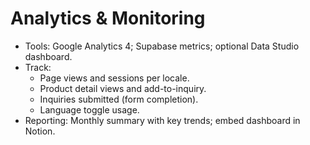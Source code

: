 # Analytics & Monitoring

- Tools: Google Analytics 4; Supabase metrics; optional Data Studio dashboard.
- Track:
  - Page views and sessions per locale.
  - Product detail views and add-to-inquiry.
  - Inquiries submitted (form completion).
  - Language toggle usage.
- Reporting: Monthly summary with key trends; embed dashboard in Notion.

